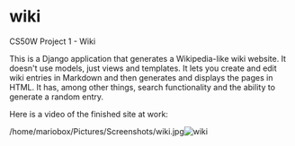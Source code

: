 # wiki
CS50W Project 1 - Wiki

This is a Django application that generates a Wikipedia-like wiki website. It doesn't use models, just views and templates.
It lets you create and edit wiki entries in Markdown and then generates and displays the pages in HTML.
It has, among other things, search functionality and the ability to generate a random entry.

Here is a video of the finished site at work:

/home/mariobox/Pictures/Screenshots/wiki.jpg![wiki](https://user-images.githubusercontent.com/5903395/132100722-c6ad6106-200a-41a8-ae47-a91b8f78c6d9.jpg)



